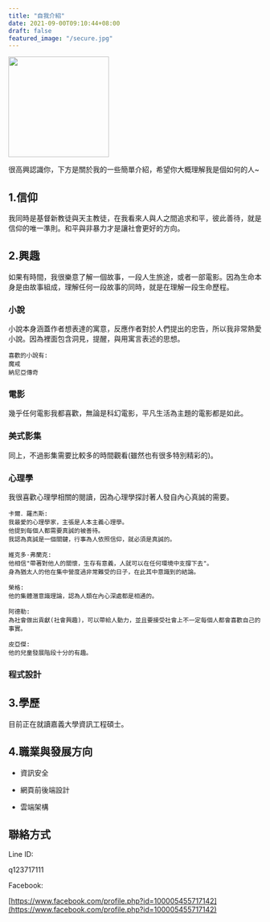 ```yaml
---
title: "自我介紹"
date: 2021-09-00T09:10:44+08:00
draft: false
featured_image: "/secure.jpg"
---
```


<img style = "width: 200px" src="/blog/public/2022-07-06/自拍.jpg">

很高興認識你，下方是關於我的一些簡單介紹，希望你大概理解我是個如何的人~

## 1.信仰

我同時是基督新教徒與天主教徒，在我看來人與人之間追求和平，彼此善待，就是信仰的唯一準則。和平與非暴力才是讓社會更好的方向。

## 2.興趣

如果有時間，我很樂意了解一個故事，一段人生旅途，或者一部電影。因為生命本身是由故事組成，理解任何一段故事的同時，就是在理解一段生命歷程。

### 小說

小說本身涵蓋作者想表達的寓意，反應作者對於人們提出的忠告，所以我非常熱愛小說。因為裡面包含洞見，提醒，與用寓言表述的思想。

```
喜歡的小說有:
魔戒
納尼亞傳奇
```

### 電影

幾乎任何電影我都喜歡，無論是科幻電影，平凡生活為主題的電影都是如此。

### 美式影集

同上，不過影集需要比較多的時間觀看(雖然也有很多特別精彩的)。

### 心理學

我很喜歡心理學相關的閱讀，因為心理學探討著人發自內心真誠的需要。

```
卡爾．羅杰斯:
我最愛的心理學家，主張是人本主義心理學。
他提到每個人都需要真誠的被善待。
我認為真誠是一個關鍵，行事為人依照信仰，就必須是真誠的。

維克多·弗蘭克:
他相信"帶著對他人的關懷，生存有意義，人就可以在任何環境中支撐下去"。
身為猶太人的他在集中營度過非常難受的日子，在此其中意識到的結論。

榮格:
他的集體潛意識理論，認為人類在內心深處都是相通的。

阿德勒:
為社會做出貢獻(社會興趣)，可以帶給人動力，並且要接受社會上不一定每個人都會喜歡自己的事實。
  
皮亞傑:
他的兒童發展階段十分的有趣。
```

### 程式設計

## 3.學歷

目前正在就讀嘉義大學資訊工程碩士。

## 4.職業與發展方向

* 資訊安全

* 網頁前後端設計

* 雲端架構

## 聯絡方式

Line ID:

q123717111

Facebook:

[https://www.facebook.com/profile.php?id=100005455717142](https://www.facebook.com/profile.php?id=100005455717142)